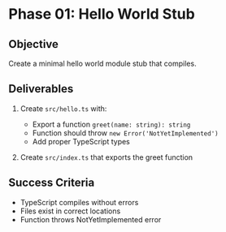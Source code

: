 # Phase 01: Hello World Stub

## Objective
Create a minimal hello world module stub that compiles.

## Deliverables
1. Create `src/hello.ts` with:
   - Export a function `greet(name: string): string`
   - Function should throw `new Error('NotYetImplemented')`
   - Add proper TypeScript types

2. Create `src/index.ts` that exports the greet function

## Success Criteria
- TypeScript compiles without errors
- Files exist in correct locations
- Function throws NotYetImplemented error